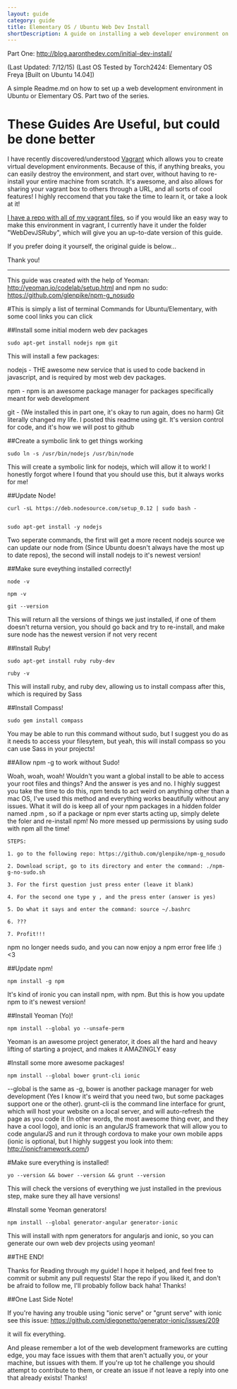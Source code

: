 ```yaml
---
layout: guide
category: guide
title: Elementary OS / Ubuntu Web Dev Install
shortDescription: A guide on installing a web developer environment on Elementary OS / Ubuntu
---
```


Part One:
http://blog.aaronthedev.com/initial-dev-install/

(Last Updated: 7/12/15)
(Last OS Tested by Torch2424: Elementary OS Freya [Built on Ubuntu 14.04])

A simple Readme.md on how to set up a web development environment in Ubuntu or Elementary OS. Part two of the series.

# These Guides Are Useful, but could be done better

I have recently discovered/understood [Vagrant](https://www.vagrantup.com/docs/getting-started/) which allows you to create virtual development environments. Because of this, if anything breaks, you can easily destroy the environment, and start over, without having to re-install your entire machine from scratch. It's awesome, and also allows for sharing your vagrant box to others through a URL, and all sorts of cool features! I highly reccomend that you take the time to learn it, or take a look at it!

[I have a repo with all of my vagrant files](https://github.com/torch2424/vagrantBoxes), so if you would like an easy way to make this environment in vagrant, I currently have it under the folder "WebDevJSRuby", which will give you an up-to-date version of this guide.

If you prefer doing it yourself, the original guide is below...

Thank you!

---

This guide was created with the help of Yeoman: http://yeoman.io/codelab/setup.html and npm no sudo: https://github.com/glenpike/npm-g_nosudo

#This is simply a list of terminal Commands for Ubuntu/Elementary, with some cool links you can click

##Install some initial modern web dev packages

```
sudo apt-get install nodejs npm git
```

This will install a few packages:

nodejs - THE awesome new service that is used to code backend in javascript, and is required by most web dev packages.

npm - npm is an awesome package manager for packages specifically meant for web development

git - (We installed this in part one, it's okay to run again, does no harm) Git literally changed my life. I posted this readme using git. It's version control for code, and it's how we will post to github


##Create a symbolic link to get things working

```
sudo ln -s /usr/bin/nodejs /usr/bin/node
```

This will create a symbolic link for nodejs, which will allow it to work! I honestly forgot where I found that you should use this, but it always works for me!

##Update Node!

```
curl -sL https://deb.nodesource.com/setup_0.12 | sudo bash -


sudo apt-get install -y nodejs
```

Two seperate commands, the first will get a more recent nodejs source we can update our node from (Since Ubuntu doesn't always have the most up to date repos), the second will install nodejs to it's newest version!

##Make sure eveything installed correctly!

```
node -v

npm -v

git --version
```

This will return all the versions of things we just installed, if one of them doesn't returna  version, you should go back and try to re-install, and make sure node has the newest version if not very recent

##Install Ruby!

```
sudo apt-get install ruby ruby-dev

ruby -v
```

This will install ruby, and ruby dev, allowing us to install compass after this, which is required by Sass

##Install Compass!

```
sudo gem install compass
```

You may be able to run this command without sudo, but I suggest you do as it needs to access your filesytem, but yeah, this will install compass so you can use Sass in your projects!

##Allow npm -g to work without Sudo!

Woah, woah, woah! Wouldn't you want a global install to be able to access your root files and things? And the answer is yes and no. I highly suggest you take the time to do this, npm tends to act weird on anything other than a mac OS, I've used this method and everything works beautifully without any issues. What it will do is keep all of your npm packages in a hidden folder named .npm , so if a package or npm ever starts acting up, simply delete the foler and re-install npm! No more messed up permissions by using sudo with npm all the time!

```
STEPS:

1. go to the following repo: https://github.com/glenpike/npm-g_nosudo

2. Download script, go to its directory and enter the command: ./npm-g-no-sudo.sh

3. For the first question just press enter (leave it blank)

4. For the second one type y , and the press enter (answer is yes)

5. Do what it says and enter the command: source ~/.bashrc

6. ???

7. Profit!!!
```

npm no longer needs sudo, and you can now enjoy a npm error free life :) <3

##Update npm!

```
npm install -g npm
```

It's kind of ironic you can install npm, with npm. But this is how you update npm to it's newest version!

##Install Yeoman (Yo)!

```
npm install --global yo --unsafe-perm
```

Yeoman is an awesome project generator, it does all the hard and heavy lifting of starting a project, and makes it AMAZINGLY easy

#Install some more awesome packages!

```
npm install --global bower grunt-cli ionic
```

--global is the same as -g, bower is another package manager for web development (Yes I know it's weird that you need two, but some packages support one or the other). grunt-cli is the command line interface for grunt, which will host your website on a local server, and will auto-refresh the page as you code it (In other words, the most awesome thing ever, and they have a cool logo), and ionic is an angularJS framework that will allow you to code angularJS and run it through cordova to make your own mobile apps (ionic is optional, but I highly suggest you look into them: http://ionicframework.com/)

#Make sure everything is installed!

```
yo --version && bower --version && grunt --version
```

This will check the versions of everything we just installed in the previous step, make sure they all have versions!

#Install some Yeoman generators!

```
npm install --global generator-angular generator-ionic
```

This will install with npm generators for angularjs and ionic, so you can generate our own web dev projects using yeoman!

##THE END!

Thanks for Reading through my guide! I hope it helped, and feel free to commit or submit any pull requests! Star the repo if you liked it, and don't be afraid to follow me, I'll probably follow back haha! Thanks!

##One Last Side Note!

If you're having any trouble using "ionic serve" or "grunt serve" with ionic see this issue: https://github.com/diegonetto/generator-ionic/issues/209

it will fix everything.

And please remember a lot of the web development frameworks are cutting edge, you may face issues with them that aren't actually you, or your machine, but issues with them. If you're up tot he challenge you should attempt to contribute to them, or create an issue if not leave a reply into one that already exists! Thanks!
